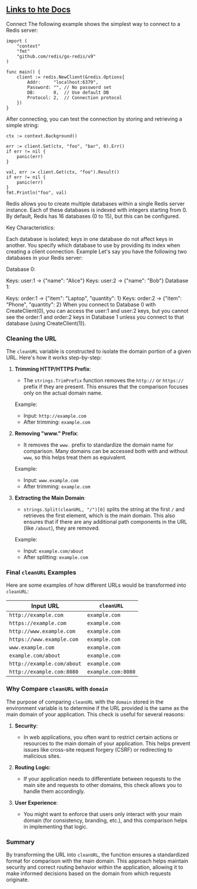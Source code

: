 ## [Links to hte Docs](https://redis.io/docs/latest/develop/connect/clients/go/)

Connect
The following example shows the simplest way to connect to a Redis server:

``` GoLang
import (
	"context"
	"fmt"
	"github.com/redis/go-redis/v9"
)

func main() {    
    client := redis.NewClient(&redis.Options{
        Addr:	  "localhost:6379",
        Password: "", // No password set
        DB:		  0,  // Use default DB
        Protocol: 2,  // Connection protocol
    })
}
```

After connecting, you can test the connection by storing and retrieving a simple string:

``` GoLang
ctx := context.Background()

err := client.Set(ctx, "foo", "bar", 0).Err()
if err != nil {
    panic(err)
}

val, err := client.Get(ctx, "foo").Result()
if err != nil {
    panic(err)
}
fmt.Println("foo", val)
```

Redis allows you to create multiple databases within a single Redis server instance. Each of these databases is indexed with integers starting from 0. By default, Redis has 16 databases (0 to 15), but this can be configured.

Key Characteristics:

Each database is isolated; keys in one database do not affect keys in another.
You specify which database to use by providing its index when creating a client connection.
Example
Let's say you have the following two databases in your Redis server:

Database 0:

Keys: user:1 -> {"name": "Alice"}
Keys: user:2 -> {"name": "Bob"}
Database 1:

Keys: order:1 -> {"item": "Laptop", "quantity": 1}
Keys: order:2 -> {"item": "Phone", "quantity": 2}
When you connect to Database 0 with CreateClient(0), you can access the user:1 and user:2 keys, but you cannot see the order:1 and order:2 keys in Database 1 unless you connect to that database (using CreateClient(1)).


### Cleaning the URL

The `cleanURL` variable is constructed to isolate the domain portion of a given URL. Here's how it works step-by-step:

1. **Trimming HTTP/HTTPS Prefix**: 
   - The `strings.TrimPrefix` function removes the `http://` or `https://` prefix if they are present. This ensures that the comparison focuses only on the actual domain name.
  
   Example:
   - Input: `http://example.com`
   - After trimming: `example.com`
   
2. **Removing "www." Prefix**: 
   - It removes the `www.` prefix to standardize the domain name for comparison. Many domains can be accessed both with and without `www`, so this helps treat them as equivalent.
  
   Example:
   - Input: `www.example.com`
   - After trimming: `example.com`

3. **Extracting the Main Domain**: 
   - `strings.Split(cleanURL, "/")[0]` splits the string at the first `/` and retrieves the first element, which is the main domain. This also ensures that if there are any additional path components in the URL (like `/about`), they are removed.
  
   Example:
   - Input: `example.com/about`
   - After splitting: `example.com`

### Final `cleanURL` Examples

Here are some examples of how different URLs would be transformed into `cleanURL`:

| Input URL                    | `cleanURL`           |
|------------------------------|----------------------|
| `http://example.com`         | `example.com`        |
| `https://example.com`        | `example.com`        |
| `http://www.example.com`     | `example.com`        |
| `https://www.example.com`    | `example.com`        |
| `www.example.com`            | `example.com`        |
| `example.com/about`          | `example.com`        |
| `http://example.com/about`   | `example.com`        |
| `http://example.com:8080`    | `example.com:8080`   |  (If port is present, it remains unchanged)

### Why Compare `cleanURL` with `domain`

The purpose of comparing `cleanURL` with the `domain` stored in the environment variable is to determine if the URL provided is the same as the main domain of your application. This check is useful for several reasons:

1. **Security**: 
   - In web applications, you often want to restrict certain actions or resources to the main domain of your application. This helps prevent issues like cross-site request forgery (CSRF) or redirecting to malicious sites.

2. **Routing Logic**: 
   - If your application needs to differentiate between requests to the main site and requests to other domains, this check allows you to handle them accordingly.

3. **User Experience**: 
   - You might want to enforce that users only interact with your main domain (for consistency, branding, etc.), and this comparison helps in implementing that logic.

### Summary

By transforming the URL into `cleanURL`, the function ensures a standardized format for comparison with the main domain. This approach helps maintain security and correct routing behavior within the application, allowing it to make informed decisions based on the domain from which requests originate.
